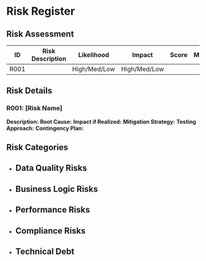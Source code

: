 # Risk Register

## Risk Assessment

| ID | Risk Description | Likelihood | Impact | Score | Mitigation | Owner |
|----|------------------|------------|--------|-------|------------|-------|
| R001 | | High/Med/Low | High/Med/Low | | | |

## Risk Details

### R001: [Risk Name]
**Description:** 
**Root Cause:** 
**Impact if Realized:** 
**Mitigation Strategy:** 
**Testing Approach:** 
**Contingency Plan:** 

## Risk Categories
- **Data Quality Risks**
  - 
- **Business Logic Risks**
  - 
- **Performance Risks**
  - 
- **Compliance Risks**
  - 
- **Technical Debt**
  - 
